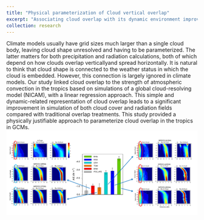 ```yaml
---
title: "Physical parameterization of Cloud vertical overlap"
excerpt: "Associating cloud overlap with its dynamic environment improves radiation in GCMs.<br/><img src='/images/research_03.png'>"
collection: research
---
```


Climate models usually have grid sizes much larger than a single cloud body, leaving cloud shape unresolved and having to be parameterized. The latter matters for both precipitation and radiation calculations, both of which depend on how clouds overlap verticallyand spread horizontally. It is natural to think that cloud shape is connected to the weather status in which the cloud is embedded. However, this connection is largely ignored in climate models. Our study linked cloud overlap to the strength of atmospheric convection in the tropics based on simulations of a global cloud-resolving model (NICAM), with a linear regression approach. This simple and dynamic-related representation of cloud overlap leads to a significant improvement in simulation of both cloud cover and radiation fields compared with traditional overlap treatments. This study provided a physically justifiable approach to parameterize cloud overlap in the tropics in GCMs. 
<br/><img src='/images/research_02.png'>
